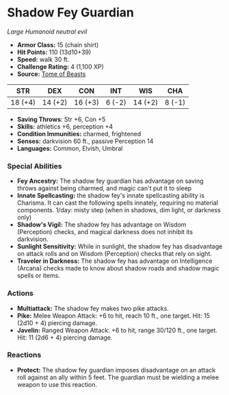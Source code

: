 # Shadow Fey Guardian

*Large* *Humanoid* *neutral evil*

- **Armor Class:** 15 (chain shirt)
- **Hit Points:** 110 (13d10+39)
- **Speed:** walk 30 ft.
- **Challenge Rating:** 4 (1,100 XP)
- **Source:** [Tome of Beasts](https://koboldpress.com/kpstore/product/tome-of-beasts-for-5th-edition-print/)

| STR | DEX | CON | INT | WIS | CHA |
| --- | --- | --- | --- | --- | --- |
| 18 (+4) | 14 (+2) | 16 (+3) | 6 (-2) | 14 (+2) | 8 (-1) |

- **Saving Throws**: Str +6, Con +5
- **Skills:** athletics +6, perception +4
- **Condition Immunities:** charmed, frightened
- **Senses:** darkvision 60 ft., passive Perception 14
- **Languages:** Common, Elvish, Umbral
### Special Abilities
- **Fey Ancestry:** The shadow fey guardian has advantage on saving throws against being charmed, and magic can't put it to sleep
- **Innate Spellcasting:** the shadow fey's innate spellcasting ability is Charisma. It can cast the following spells innately, requiring no material components.  1/day: misty step (when in shadows, dim light, or darkness only)
- **Shadow's Vigil:** The shadow fey has advantage on Wisdom (Perception) checks, and magical darkness does not inhibit its darkvision.
- **Sunlight Sensitivity:** While in sunlight, the shadow fey has disadvantage on attack rolls and on Wisdom (Perception) checks that rely on sight.
- **Traveler in Darkness:** The shadow fey has advantage on Intelligence (Arcana) checks made to know about shadow roads and shadow magic spells or items.
### Actions
- **Multiattack:** The shadow fey makes two pike attacks.
- **Pike:** Melee Weapon Attack: +6 to hit, reach 10 ft., one target. Hit: 15 (2d10 + 4) piercing damage.
- **Javelin:** Ranged Weapon Attack: +6 to hit, range 30/120 ft., one target. Hit: 11 (2d6 + 4) piercing damage.
### Reactions
- **Protect:** The shadow fey guardian imposes disadvantage on an attack roll against an ally within 5 feet. The guardian must be wielding a melee weapon to use this reaction.
